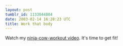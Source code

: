```yaml
---
layout: post
tumblr_id: 1133044804  
date: 2003-02-14 16:28:23 UTC
title: Work that body
---
```


Watch my <a href="http://farfar.2038.com/cow2/english/index.html?action=show&logindataid=73474&lang=eng" target="_blank">ninja-cow-workout video</a>. It's time to get fit!
